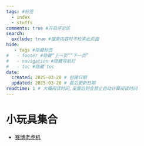 ```yaml
---
tags: #标签
  - index
  - stuffs
comments: true #开启评论区
search:
  exclude: true #搜索内容时不检索此页面
hide:
   - tags #隐藏标签
#   - footer #隐藏“上一页”“下一页”
#   - navigation #隐藏导航栏
#   - toc #隐藏 toc
date:
  created: 2025-03-20 # 创建日期
  updated: 2025-03-20 # 最后更新日期
readtime: 1 # 大概阅读时间,设置后则会禁止自动计算阅读时间
---
```


# 小玩具集合

- [赛博老虎机]

[赛博老虎机]: ./CyberSlotMachine.md
